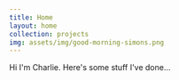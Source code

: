 ```yaml
---
title: Home
layout: home
collection: projects
img: assets/img/good-morning-simons.png
---
```

Hi I'm Charlie. Here's some stuff I've done...